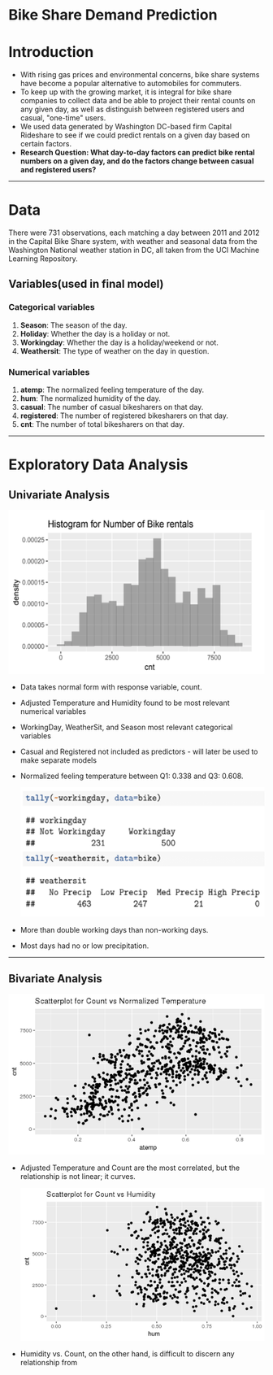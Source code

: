 # Bike Share Demand Prediction

# Introduction

- With rising gas prices and environmental concerns, bike share systems have become a popular alternative to automobiles for commuters.
- To keep up with the growing market, it is integral for bike share companies to collect data and be able to project their rental counts on any given day, as well as distinguish between registered users and casual, "one-time" users.
- We used data generated by Washington DC-based firm Capital Rideshare to see if we could predict rentals on a given day based on certain factors.
- **Research Question: What day-to-day factors can predict bike rental numbers on a given day, and do the factors change between casual and registered users?**

---

# Data

There were 731 observations, each matching a day between 2011 and 2012 in the Capital Bike Share system, with weather and seasonal data from the Washington National weather station in DC, all taken from the UCI Machine Learning Repository.

## Variables(used in final model)

### Categorical variables

1. **Season**: The season of the day.
2. **Holiday**: Whether the day is a holiday or not.
3. **Workingday**: Whether the day is a holiday/weekend or not.
4. **Weathersit**: The type of weather on the day in question.

### Numerical variables

1. **atemp**: The normalized feeling temperature of the day.
2. **hum**: The normalized humidity of the day.
3. **casual**: The number of casual bikesharers on that day.
4. **registered**: The number of registered bikesharers on that day.
5. **cnt**: The number of total bikesharers on that day.

---

# Exploratory Data Analysis

## Univariate Analysis

![Image](https://github.com/hailinkim/stat230_bikeshare/blob/a1fe82b660da02b0843eea93e716bb5bfcc68617/plots/histogram.png)

- Data takes normal form with response variable, count.
- Adjusted Temperature and Humidity found to be most relevant numerical variables
- WorkingDay, WeatherSit, and Season most relevant categorical variables
- Casual and Registered not included as predictors - will later be used to make separate models
- Normalized feeling temperature between Q1: 0.338 and Q3: 0.608.

  ![Image](https://github.com/hailinkim/stat230_bikeshare/blob/main/plots/favstats.png)

- More than double working days than non-working days.
- Most days had no or low precipitation.

---

## Bivariate Analysis

![Image](https://github.com/hailinkim/stat230_bikeshare/blob/main/plots/scatterplot.png)

- Adjusted Temperature and Count are the most correlated, but the relationship is not linear; it curves.

  ![Image](https://github.com/hailinkim/stat230_bikeshare/blob/main/plots/scatterplot2.png)

- Humidity vs. Count, on the other hand, is difficult to discern any relationship from
